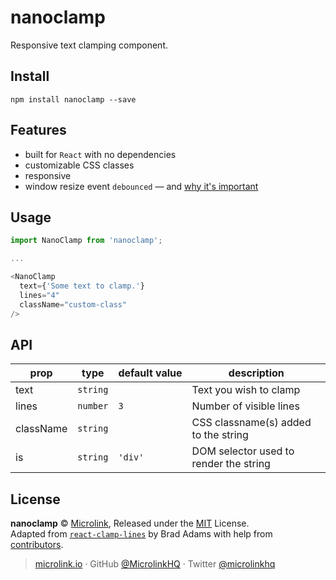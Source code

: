 # nanoclamp
Responsive text clamping component.

## Install
`npm install nanoclamp --save`

## Features
 - built for `React` with no dependencies
 - customizable CSS classes
 - responsive
 - window resize event `debounced` &mdash; and [why it's important](https://davidwalsh.name/javascript-debounce-function)

## Usage
```js
import NanoClamp from 'nanoclamp';

...

<NanoClamp
  text={'Some text to clamp.'}
  lines="4"
  className="custom-class"
/>

```

## API

prop | type | default&#160;value | description |
-----|------|--------------------|-------------|
text | `string` |  | Text you wish to clamp
lines | `number` | `3` | Number of visible lines
className | `string` |  | CSS classname(s) added to the string
is | `string` | `'div'` | DOM selector used to render the string

## License

**nanoclamp** © [Microlink](https://microlink.io), Released under the [MIT](https://github.com/microlinkhq/nanoclamp/blob/master/LICENSE.md) License.<br>
Adapted from [`react-clamp-lines`](https://github.com/zoltantothcom/react-clamp-lines) by Brad Adams with help from [contributors](https://github.com/microlinkhq/nanoclamp/contributors).

> [microlink.io](https://microlink.io) · GitHub [@MicrolinkHQ](https://github.com/microlinkhq) · Twitter [@microlinkhq](https://twitter.com/microlinkhq)
